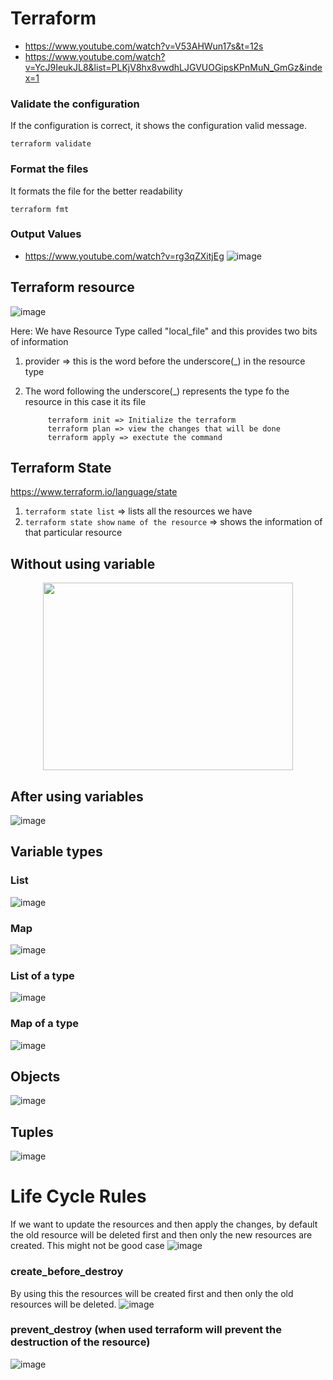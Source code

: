 # Terraform
- https://www.youtube.com/watch?v=V53AHWun17s&t=12s
- https://www.youtube.com/watch?v=YcJ9IeukJL8&list=PLKjV8hx8vwdhLJGVUOGipsKPnMuN_GmGz&index=1

### Validate the configuration 
If the configuration is correct, it shows the configuration valid message.

``` terraform validate ```

### Format the files
It formats the file for the better readability

``` terraform fmt ```

### Output Values
- https://www.youtube.com/watch?v=rg3qZXitjEg
![image](https://user-images.githubusercontent.com/11143215/174470876-a30389b1-69c4-490e-8f1e-e90d6b234e26.png)

## Terraform resource

![image](https://user-images.githubusercontent.com/11143215/174468711-e9f9b67f-7f7d-465e-8c2c-cb534a1dc05e.png)

Here: We have Resource Type called "local_file" and this provides two bits of information
1. provider => this is the word before the underscore(_) in the resource type
2. The word following the underscore(_) represents the type fo the resource in this case it its file
      
            terraform init => Initialize the terraform 
            terraform plan => view the changes that will be done 
            terraform apply => exectute the command
      
## Terraform State 
https://www.terraform.io/language/state
1. ``` terraform state list ``` => lists all the resources we have
2. ``` terraform state show ```  ``` name of the resource ``` => shows the information of that particular resource

## Without using variable
<p align="center">
<img src="https://user-images.githubusercontent.com/11143215/174469708-585312cf-f88d-4d6c-b568-0cc6afe14b83.png" width="400" height="300" >
</p>

## After using variables
![image](https://user-images.githubusercontent.com/11143215/174469724-3c307b52-0361-4f3b-9ca2-c8ef7b1db09b.png)

## Variable types
### List
![image](https://user-images.githubusercontent.com/11143215/174470244-3e55d312-2e5b-40a9-aaa4-eed5f29f36f1.png)
### Map
![image](https://user-images.githubusercontent.com/11143215/174470285-f9d45bbb-8e39-4608-9915-678e4e459e47.png)

### List of a type
![image](https://user-images.githubusercontent.com/11143215/174470315-ab2dd709-f15d-4031-b4d2-1c43ceda9fce.png)

### Map of a type
![image](https://user-images.githubusercontent.com/11143215/174470343-90d0ab41-6156-42e9-8ab0-35a36c265d3a.png)

## Objects
![image](https://user-images.githubusercontent.com/11143215/174470410-aeb9a938-35dc-4003-bceb-d9ccf93ecc8c.png)

## Tuples
![image](https://user-images.githubusercontent.com/11143215/174470463-d082cfc7-0fe7-438b-99b5-9d701430afea.png)

# Life Cycle Rules
If we want to update the resources and then apply the changes, by default the old resource will be deleted first and then only the new
resources are created. This might not be good case
![image](https://user-images.githubusercontent.com/11143215/174471091-b2d61a1d-87d3-47c2-81c7-64169926d27d.png)

### create_before_destroy
By using this the resources will be created first and then only the old resources will be deleted.
![image](https://user-images.githubusercontent.com/11143215/174471161-d6d738d8-2afa-4337-93a9-15c0ed3ffa20.png)

### prevent_destroy (when used terraform will prevent the destruction of the resource)
![image](https://user-images.githubusercontent.com/11143215/174471215-8ca20616-97c8-4005-95c6-7be23a926790.png)



